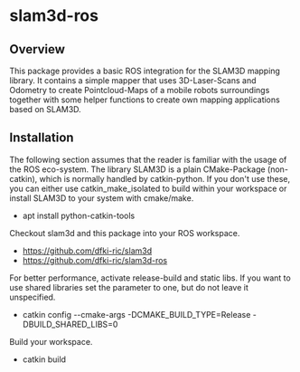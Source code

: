 # slam3d-ros

## Overview
This package provides a basic ROS integration for the SLAM3D mapping library.
It contains a simple mapper that uses 3D-Laser-Scans and Odometry to create
Pointcloud-Maps of a mobile robots surroundings together with some helper
functions to create own mapping applications based on SLAM3D.

## Installation
The following section assumes that the reader is familiar with the usage of
the ROS eco-system. The library SLAM3D is a plain CMake-Package (non-catkin),
which is normally handled by catkin-python. If you don't use these, you
can either use catkin_make_isolated to build within your workspace or install
SLAM3D to your system with cmake/make.

 - apt install python-catkin-tools

Checkout slam3d and this package into your ROS workspace.
 - https://github.com/dfki-ric/slam3d
 - https://github.com/dfki-ric/slam3d-ros

For better performance, activate release-build and static libs. If you want
to use shared libraries set the parameter to one, but do not leave it
unspecified.
 - catkin config --cmake-args -DCMAKE_BUILD_TYPE=Release -DBUILD_SHARED_LIBS=0

Build your workspace.
 - catkin build
